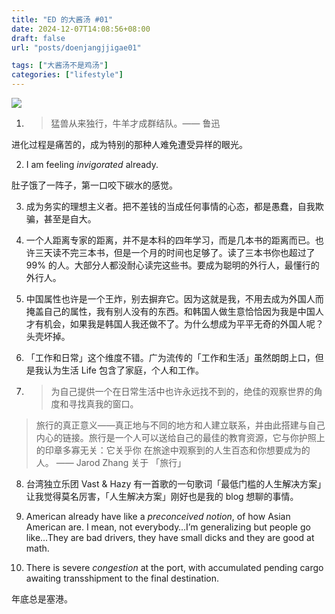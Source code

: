 ```yaml
---
title: "ED 的大酱汤 #01"
date: 2024-12-07T14:08:56+08:00
draft: false
url: "posts/doenjangjjigae01"

tags: ["大酱汤不是鸡汤"]
categories: ["lifestyle"]
---
```



![](/img/koreancafe.jpeg)

1. >猛兽从来独行，牛羊才成群结队。—— 鲁迅

进化过程是痛苦的，成为特别的那种人难免遭受异样的眼光。

2. I am feeling *invigorated* already.

肚子饿了一阵子，第一口咬下碳水的感觉。

3. 成为务实的理想主义者。把不差钱的当成任何事情的心态，都是愚蠢，自我欺骗，甚至是自大。

4. 一个人距离专家的距离，并不是本科的四年学习，而是几本书的距离而已。也许三天读不完三本书，但是一个月的时间也足够了。读了三本书你也超过了 99% 的人。大部分人都没耐心读完这些书。要成为聪明的外行人，最懂行的外行人。

5. 中国属性也许是一个王炸，别去摒弃它。因为这就是我，不用去成为外国人而掩盖自己的属性，我有别人没有的东西。和韩国人做生意恰恰因为我是中国人才有机会，如果我是韩国人我还做不了。为什么想成为平平无奇的外国人呢？头壳坏掉。

6. 「工作和日常」这个维度不错。广为流传的「工作和生活」虽然朗朗上口，但是我认为生活 Life 包含了家庭，个人和工作。

7. > 为自己提供一个在日常生活中也许永远找不到的，绝佳的观察世界的角度和寻找真我的窗口。
> 旅行的真正意义——真正地与不同的地方和人建立联系，并由此搭建与自己内心的链接。旅行是一个人可以送给自己的最佳的教育资源，它与你护照上的印章多寡无关：它关乎你
在旅途中观察到的人生百态和你想要成为的人。
—— Jarod Zhang 关于 「旅行」

8. 台湾独立乐团 Vast & Hazy 有一首歌的一句歌词「最低门槛的人生解决方案」让我觉得莫名厉害，「人生解决方案」刚好也是我的 blog 想聊的事情。

9. American already have like a *preconceived notion*, of how Asian American are. I mean, not everybody…I’m generalizing but people go like…They are bad drivers, they have small dicks and they are good at math.

10. There is severe *congestion* at the port, with accumulated pending cargo awaiting transshipment to the final destination.

年底总是塞港。